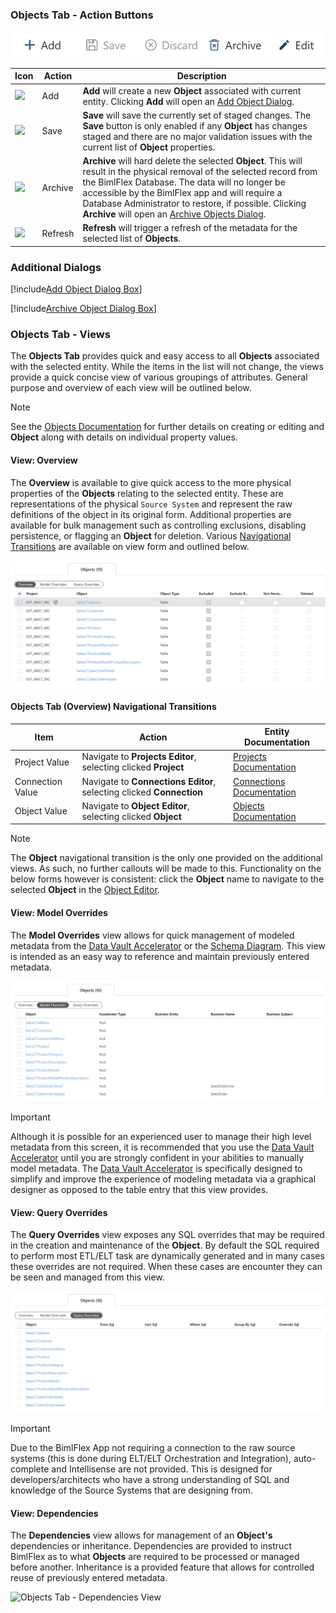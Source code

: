 ### Objects Tab - Action Buttons

<img
    src="images/bimlflex-app-tab-objects-actions.png"
    title="Objects Tab - Action Buttons"
/>

| Icon                                                                              | Action                                      | Description                                                                                                                                                                                                                                                                                                                                                             |
| --------------------------------------------------------------------------------- | ------------------------------------------- | ----------------------------------------------------------------------------------------------------------------------------------------------------------------------------------------------------------------------------------------------------------------------------------------------------------------------------------------------------------------------- |
| <div class="icon-col m-5"><img src="images/svg-icons/add.svg" /></div>            | <span class="nowrap-col m-5">Add</span>     | **Add** will create a new **Object** associated with current entity. Clicking **Add** will open an [Add Object Dialog](#add-object-dialog-box).                                                                                                                                                                                                                         |
| <div class="icon-col m-5"><img src="images/svg-icons/save.svg" /></div>           | <span class="nowrap-col m-5">Save</span>    | **Save** will save the currently set of staged changes.  The **Save** button is only enabled if any **Object** has changes staged and there are no major validation issues with the current list of **Object** properties.                                                                                                                                              |
| <div class="icon-col m-5"><img src="images/svg-icons/archive-delete.svg" /></div> | <span class="nowrap-col m-5">Archive</span> | **Archive** will hard delete the selected **Object**.  This will result in the physical removal of the selected record from the BimlFlex Database.  The data will no longer be accessible by the BimlFlex app and will require a Database Administrator to restore, if possible. Clicking **Archive** will open an [Archive Objects Dialog](#archive-object-dialog-box). |
| <div class="icon-col m-5"><img src="images/svg-icons/refresh.svg" /></div>        | <span class="nowrap-col m-5">Refresh</span> | **Refresh** will trigger a refresh of the metadata for the selected list of **Objects**.                                                                                                                                                                                                                                                                                |

### Additional Dialogs

[!include[Add Object Dialog Box](_dialog-add-object.md)]

[!include[Archive Object Dialog Box](_dialog-archive-object-list.md)]

### Objects Tab - Views

The **Objects Tab** provides quick and easy access to all **Objects** associated with the selected entity.
While the items in the list will not change, the views provide a quick concise view of various groupings of attributes.
General purpose and overview of each view will be outlined below.

> [!NOTE]
> See the [Objects Documentation](objects.md) for further details on creating or editing and **Object** along with details on individual property values.

#### View: Overview

The **Overview** is available to give quick access to the more physical properties of the **Objects** relating to the selected entity.
These are representations of the physical `Source System` and represent the raw definitions of the object in its original form.
Additional properties are available for bulk management such as controlling exclusions, disabling persistence, or flagging an **Object** for deletion.
Various [Navigational Transitions](#objects-tab-overview-navigational-transitions) are available on view form and outlined below.

<img
    src="images/bimlflex-app-tab-objects-view-overview.png"
    title="Objects Tab - Overview View"
/>

#### Objects Tab (Overview) Navigational Transitions

| Item             | Action                                                               | Entity Documentation                        |
| ---------------- | -------------------------------------------------------------------- | ------------------------------------------- |
| Project Value    | Navigate to **Projects Editor**, selecting clicked **Project**       | [Projects Documentation](projects.md)       |
| Connection Value | Navigate to **Connections Editor**, selecting clicked **Connection** | [Connections Documentation](connections.md) |
| Object Value     | Navigate to **Object Editor**, selecting clicked **Object**         | [Objects Documentation](objects.md)         |

> [!NOTE]
> The **Object** navigational transition is the only one provided on the additional views.
> As such, no further callouts will be made to this.
> Functionality on the below forms however is consistent: click the **Object** name to navigate to the selected **Object** in the [Object Editor](objects.md).

#### View: Model Overrides

The **Model Overrides** view allows for quick management of modeled metadata from the [Data Vault Accelerator](../modeling-tools/accelerator.md) or the [Schema Diagram](../modeling-tools/schema-diagram.md).
This view is intended as an easy way to reference and maintain previously entered metadata.

<img
    src="images/bimlflex-app-tab-objects-view-model-overrides.png"
    title="Objects Tab - Model Overrides View"
/>

> [!IMPORTANT]
> Although it is possible for an experienced user to manage their high level metadata from this screen, it is recommended that you use the [Data Vault Accelerator](../modeling-tools/accelerator.md) until you are strongly confident in your abilities to manually model metadata.
> The [Data Vault Accelerator](../modeling-tools/accelerator.md) is specifically designed to simplify and improve the experience of modeling metadata via a graphical designer as opposed to the table entry that this view provides.

#### View: Query Overrides

The **Query Overrides** view exposes any SQL overrides that may be required in the creation and maintenance of the **Object**.
By default the SQL required to perform most ETL/ELT task are dynamically generated and in many cases these overrides are not required.
When these cases are encounter they can be seen and managed from this view.

<img
    src="images/bimlflex-app-tab-objects-view-query-overrides.png"
    title="Objects Tab - Query Overrides View"
/>

> [!IMPORTANT]
> Due to the BimlFlex App not requiring a connection to the raw source systems (this is done during ELT/ELT Orchestration and Integration), auto-complete and Intellisense are not provided.
This is designed for developers/architects who have a strong understanding of SQL and knowledge of the Source Systems that are designing from.

#### View: Dependencies

The **Dependencies** view allows for management of an **Object's** dependencies or inheritance.
Dependencies are provided to instruct BimlFlex as to what **Objects** are required to be processed or managed before another.
Inheritance is a provided feature that allows for controlled reuse of previously entered metadata.

<img
    src="images/bimlflex-app-tab-objects-view-dependencies.png"
    title="Objects Tab - Dependencies View"
/>
